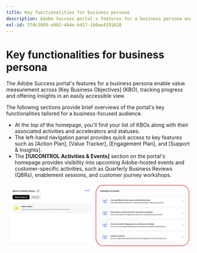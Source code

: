 ```yaml
---
title: Key functionalities for business persona
description: Adobe Success portal's features for a business persona enable value measurement across key business objectives, tracking progress and offering insights in an easily accessible view.
exl-id: 374c3809-a982-464e-b417-1b0ae4191628
---
```

# Key functionalities for business persona

The Adobe Success portal's features for a business persona enable value measurement across [Key Business Objectives] (KBO), tracking progress and offering insights in an easily accessible view. 

The following sections provide brief overviews of the portal's key functionalities tailored for a business-focused audience.

* At the top of the homepage, you'll find your list of KBOs along with their associated activities and accelerators and statuses.
* The left-hand navigation panel provides quick access to key features such as [Action Plan], [Value Tracker], [Engagement Plan], and [Support & Insights].
* The **[!UICONTROL Activities & Events]** section on the portal's homepage provides visibility into upcoming Adobe-hosted events and customer-specific activities, such as Quarterly Business Reviews (QBRs), enablement sessions, and customer journey workshops.

![activities-and-events](/help/adobe-success-portal/assets/activities-and-events.png)
